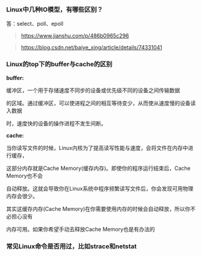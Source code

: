 ### Linux中几种IO模型，有哪些区别？

答：select、poll、epoll

> https://www.jianshu.com/p/486b0965c296

> https://blog.csdn.net/baiye_xing/article/details/74331041



### Linux的top下的buffer与cache的区别

**buffer:**

  缓冲区，一个用于存储速度不同步的设备或优先级不同的设备之间传输数据

的区域。通过缓冲区，可以使进程之间的相互等待变少，从而使从速度慢的设备读入数据

时，速度快的设备的操作进程不发生间断。

**cache:**

   当你读写文件的时候，Linux内核为了提高读写性能与速度，会将文件在内存中进行缓存，

这部分内存就是Cache Memory(缓存内存)。即使你的程序运行结束后，Cache Memory也不会

自动释放。这就会导致你在Linux系统中程序频繁读写文件后，你会发现可用物理内存会很少。

其实这缓存内存(Cache Memory)在你需要使用内存的时候会自动释放，所以你不必担心没有

内存可用。如果你希望手动去释放Cache Memory也是有办法的



### 常见Linux命令是否用过，比如strace和netstat

